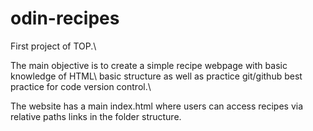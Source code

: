 # odin-recipes
First project of TOP.\

The main objective is to create a simple recipe webpage with basic knowledge of HTML\ basic structure as well as practice git/github best practice for code version control.\

The website has a main index.html where users can access recipes via relative paths links in the folder structure.
